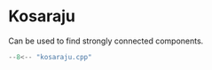 # Kosaraju

Can be used to find strongly connected components.

```cpp title="Kosaraju"
--8<-- "kosaraju.cpp"
```

